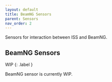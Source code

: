 ```yaml
---
layout: default
title: BeamNG Sensors
parent: Sensors
nav_order: 2
---
```

Sensors for interaction between ISS and BeamNG. 

## BeamNG Sensors

WIP
{: .label }

BeamNG sensor is currently WIP.